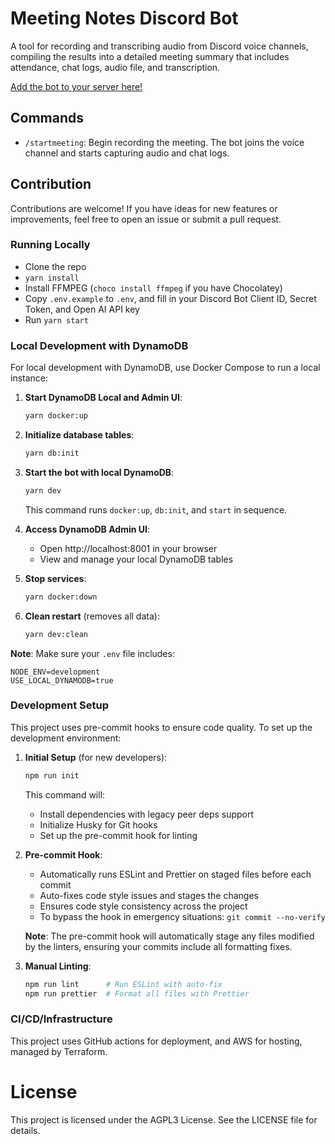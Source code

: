 # Meeting Notes Discord Bot

A tool for recording and transcribing audio from Discord voice channels, compiling the results into a detailed meeting summary that includes attendance, chat logs, audio file, and transcription.

[Add the bot to your server here!](https://discord.com/oauth2/authorize?client_id=1278729036528619633)

## Commands

- `/startmeeting`: Begin recording the meeting. The bot joins the voice channel and starts capturing audio and chat logs.

## Contribution

Contributions are welcome! If you have ideas for new features or improvements, feel free to open an issue or submit a pull request.

### Running Locally

- Clone the repo
- `yarn install`
- Install FFMPEG (`choco install ffmpeg` if you have Chocolatey)
- Copy `.env.example` to `.env`, and fill in your Discord Bot Client ID, Secret Token, and Open AI API key
- Run `yarn start`

### Local Development with DynamoDB

For local development with DynamoDB, use Docker Compose to run a local instance:

1. **Start DynamoDB Local and Admin UI**:

   ```bash
   yarn docker:up
   ```

2. **Initialize database tables**:

   ```bash
   yarn db:init
   ```

3. **Start the bot with local DynamoDB**:

   ```bash
   yarn dev
   ```

   This command runs `docker:up`, `db:init`, and `start` in sequence.

4. **Access DynamoDB Admin UI**:

   - Open http://localhost:8001 in your browser
   - View and manage your local DynamoDB tables

5. **Stop services**:

   ```bash
   yarn docker:down
   ```

6. **Clean restart** (removes all data):
   ```bash
   yarn dev:clean
   ```

**Note**: Make sure your `.env` file includes:

```
NODE_ENV=development
USE_LOCAL_DYNAMODB=true
```

### Development Setup

This project uses pre-commit hooks to ensure code quality. To set up the development environment:

1. **Initial Setup** (for new developers):

   ```bash
   npm run init
   ```

   This command will:

   - Install dependencies with legacy peer deps support
   - Initialize Husky for Git hooks
   - Set up the pre-commit hook for linting

2. **Pre-commit Hook**:

   - Automatically runs ESLint and Prettier on staged files before each commit
   - Auto-fixes code style issues and stages the changes
   - Ensures code style consistency across the project
   - To bypass the hook in emergency situations: `git commit --no-verify`

   **Note**: The pre-commit hook will automatically stage any files modified by the linters, ensuring your commits include all formatting fixes.

3. **Manual Linting**:
   ```bash
   npm run lint      # Run ESLint with auto-fix
   npm run prettier  # Format all files with Prettier
   ```

### CI/CD/Infrastructure

This project uses GitHub actions for deployment, and AWS for hosting, managed by Terraform.

# License

This project is licensed under the AGPL3 License. See the LICENSE file for details.
